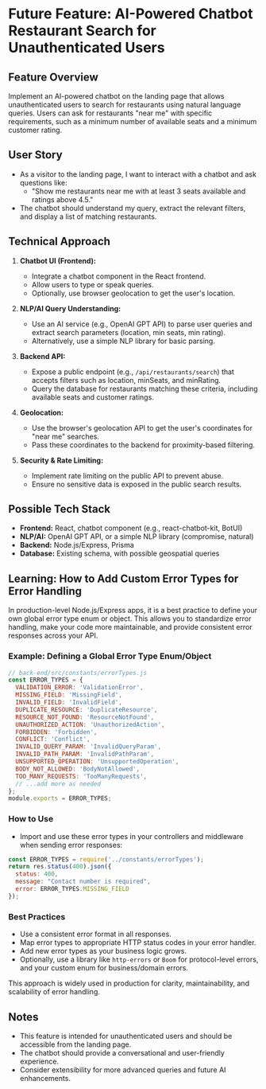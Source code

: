 # Future Feature: AI-Powered Chatbot Restaurant Search for Unauthenticated Users

## Feature Overview
Implement an AI-powered chatbot on the landing page that allows unauthenticated users to search for restaurants using natural language queries. Users can ask for restaurants "near me" with specific requirements, such as a minimum number of available seats and a minimum customer rating.

## User Story
- As a visitor to the landing page, I want to interact with a chatbot and ask questions like:
  - "Show me restaurants near me with at least 3 seats available and ratings above 4.5."
- The chatbot should understand my query, extract the relevant filters, and display a list of matching restaurants.

## Technical Approach
1. **Chatbot UI (Frontend):**
   - Integrate a chatbot component in the React frontend.
   - Allow users to type or speak queries.
   - Optionally, use browser geolocation to get the user's location.

2. **NLP/AI Query Understanding:**
   - Use an AI service (e.g., OpenAI GPT API) to parse user queries and extract search parameters (location, min seats, min rating).
   - Alternatively, use a simple NLP library for basic parsing.

3. **Backend API:**
   - Expose a public endpoint (e.g., `/api/restaurants/search`) that accepts filters such as location, minSeats, and minRating.
   - Query the database for restaurants matching these criteria, including available seats and customer ratings.

4. **Geolocation:**
   - Use the browser's geolocation API to get the user's coordinates for "near me" searches.
   - Pass these coordinates to the backend for proximity-based filtering.

5. **Security & Rate Limiting:**
   - Implement rate limiting on the public API to prevent abuse.
   - Ensure no sensitive data is exposed in the public search results.

## Possible Tech Stack
- **Frontend:** React, chatbot component (e.g., react-chatbot-kit, BotUI)
- **NLP/AI:** OpenAI GPT API, or a simple NLP library (compromise, natural)
- **Backend:** Node.js/Express, Prisma
- **Database:** Existing schema, with possible geospatial queries

## Learning: How to Add Custom Error Types for Error Handling

In production-level Node.js/Express apps, it is a best practice to define your own global error type enum or object. This allows you to standardize error handling, make your code more maintainable, and provide consistent error responses across your API.

### Example: Defining a Global Error Type Enum/Object

```js
// back-end/src/constants/errorTypes.js
const ERROR_TYPES = {
  VALIDATION_ERROR: 'ValidationError',
  MISSING_FIELD: 'MissingField',
  INVALID_FIELD: 'InvalidField',
  DUPLICATE_RESOURCE: 'DuplicateResource',
  RESOURCE_NOT_FOUND: 'ResourceNotFound',
  UNAUTHORIZED_ACTION: 'UnauthorizedAction',
  FORBIDDEN: 'Forbidden',
  CONFLICT: 'Conflict',
  INVALID_QUERY_PARAM: 'InvalidQueryParam',
  INVALID_PATH_PARAM: 'InvalidPathParam',
  UNSUPPORTED_OPERATION: 'UnsupportedOperation',
  BODY_NOT_ALLOWED: 'BodyNotAllowed',
  TOO_MANY_REQUESTS: 'TooManyRequests',
  // ...add more as needed
};
module.exports = ERROR_TYPES;
```

### How to Use

- Import and use these error types in your controllers and middleware when sending error responses:

```js
const ERROR_TYPES = require('../constants/errorTypes');
return res.status(400).json({
  status: 400,
  message: "Contact number is required",
  error: ERROR_TYPES.MISSING_FIELD
});
```

### Best Practices
- Use a consistent error format in all responses.
- Map error types to appropriate HTTP status codes in your error handler.
- Add new error types as your business logic grows.
- Optionally, use a library like `http-errors` or `Boom` for protocol-level errors, and your custom enum for business/domain errors.

This approach is widely used in production for clarity, maintainability, and scalability of error handling.

## Notes
- This feature is intended for unauthenticated users and should be accessible from the landing page.
- The chatbot should provide a conversational and user-friendly experience.
- Consider extensibility for more advanced queries and future AI enhancements. 